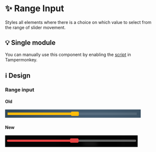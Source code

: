 # :sparkles: Range Input

Styles all elements where there is a choice on which value to select from the range of slider movement.

## :bulb: Single module

You can manually use this component by enabling the [script](https://github.com/OrakomoRi/Severitium/blob/main/src/General/RangeInput/RangeInput.user.js?raw=true) in Tampermonkey.

## :information_source: Design

### Range input

#### Old

![](/images/general/old/rangeinput.png)

#### New

![](/images/general/new/rangeinput.png)